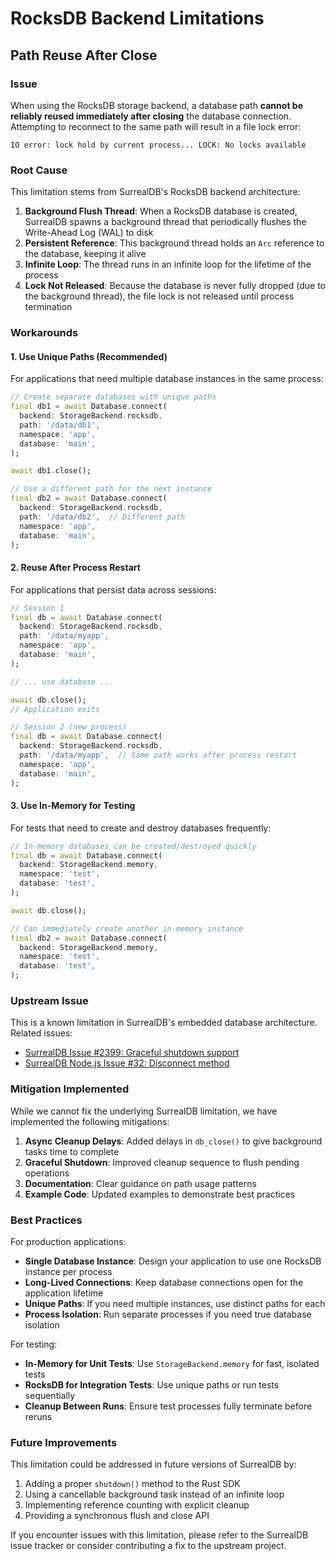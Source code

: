 # RocksDB Backend Limitations

## Path Reuse After Close

### Issue

When using the RocksDB storage backend, a database path **cannot be reliably reused immediately after closing** the database connection. Attempting to reconnect to the same path will result in a file lock error:

```
IO error: lock hold by current process... LOCK: No locks available
```

### Root Cause

This limitation stems from SurrealDB's RocksDB backend architecture:

1. **Background Flush Thread**: When a RocksDB database is created, SurrealDB spawns a background thread that periodically flushes the Write-Ahead Log (WAL) to disk
2. **Persistent Reference**: This background thread holds an `Arc` reference to the database, keeping it alive
3. **Infinite Loop**: The thread runs in an infinite loop for the lifetime of the process
4. **Lock Not Released**: Because the database is never fully dropped (due to the background thread), the file lock is not released until process termination

### Workarounds

#### 1. Use Unique Paths (Recommended)

For applications that need multiple database instances in the same process:

```dart
// Create separate databases with unique paths
final db1 = await Database.connect(
  backend: StorageBackend.rocksdb,
  path: '/data/db1',
  namespace: 'app',
  database: 'main',
);

await db1.close();

// Use a different path for the next instance
final db2 = await Database.connect(
  backend: StorageBackend.rocksdb,
  path: '/data/db2',  // Different path
  namespace: 'app',
  database: 'main',
);
```

#### 2. Reuse After Process Restart

For applications that persist data across sessions:

```dart
// Session 1
final db = await Database.connect(
  backend: StorageBackend.rocksdb,
  path: '/data/myapp',
  namespace: 'app',
  database: 'main',
);

// ... use database ...

await db.close();
// Application exits

// Session 2 (new process)
final db = await Database.connect(
  backend: StorageBackend.rocksdb,
  path: '/data/myapp',  // Same path works after process restart
  namespace: 'app',
  database: 'main',
);
```

#### 3. Use In-Memory for Testing

For tests that need to create and destroy databases frequently:

```dart
// In-memory databases can be created/destroyed quickly
final db = await Database.connect(
  backend: StorageBackend.memory,
  namespace: 'test',
  database: 'test',
);

await db.close();

// Can immediately create another in-memory instance
final db2 = await Database.connect(
  backend: StorageBackend.memory,
  namespace: 'test',
  database: 'test',
);
```

### Upstream Issue

This is a known limitation in SurrealDB's embedded database architecture. Related issues:

- [SurrealDB Issue #2399: Graceful shutdown support](https://github.com/surrealdb/surrealdb/issues/2399)
- [SurrealDB Node.js Issue #32: Disconnect method](https://github.com/surrealdb/surrealdb.node/issues/32)

### Mitigation Implemented

While we cannot fix the underlying SurrealDB limitation, we have implemented the following mitigations:

1. **Async Cleanup Delays**: Added delays in `db_close()` to give background tasks time to complete
2. **Graceful Shutdown**: Improved cleanup sequence to flush pending operations
3. **Documentation**: Clear guidance on path usage patterns
4. **Example Code**: Updated examples to demonstrate best practices

### Best Practices

For production applications:

- **Single Database Instance**: Design your application to use one RocksDB instance per process
- **Long-Lived Connections**: Keep database connections open for the application lifetime
- **Unique Paths**: If you need multiple instances, use distinct paths for each
- **Process Isolation**: Run separate processes if you need true database isolation

For testing:

- **In-Memory for Unit Tests**: Use `StorageBackend.memory` for fast, isolated tests
- **RocksDB for Integration Tests**: Use unique paths or run tests sequentially
- **Cleanup Between Runs**: Ensure test processes fully terminate before reruns

### Future Improvements

This limitation could be addressed in future versions of SurrealDB by:

1. Adding a proper `shutdown()` method to the Rust SDK
2. Using a cancellable background task instead of an infinite loop
3. Implementing reference counting with explicit cleanup
4. Providing a synchronous flush and close API

If you encounter issues with this limitation, please refer to the SurrealDB issue tracker or consider contributing a fix to the upstream project.
